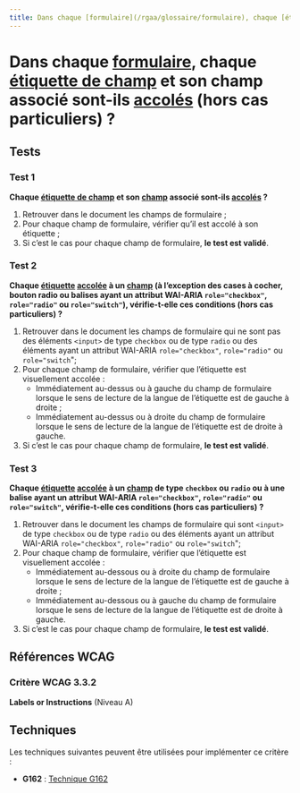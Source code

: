 ```yaml
---
title: Dans chaque [formulaire](/rgaa/glossaire/formulaire), chaque [étiquette de champ](/rgaa/glossaire/etiquette-de-champ-de-formulaire) et son champ associé sont-ils [accolés](/rgaa/glossaire/accoles-etiquette-et-champ-accoles) (hors cas particuliers) ?
---
```


# Dans chaque [formulaire](/rgaa/glossaire/formulaire), chaque [étiquette de champ](/rgaa/glossaire/etiquette-de-champ-de-formulaire) et son champ associé sont-ils [accolés](/rgaa/glossaire/accoles-etiquette-et-champ-accoles) (hors cas particuliers) ?



## Tests

### Test 1

**Chaque [étiquette de champ](/rgaa/glossaire/etiquette-de-champ-de-formulaire) et son [champ](/rgaa/glossaire/champ-de-saisie-de-formulaire) associé sont-ils [accolés](/rgaa/glossaire/accoles-etiquette-et-champ-accoles) ?**

1. Retrouver dans le document les champs de formulaire ;
2. Pour chaque champ de formulaire, vérifier qu’il est accolé à son étiquette ;
3. Si c’est le cas pour chaque champ de formulaire, **le test est validé**.

### Test 2

**Chaque [étiquette](/rgaa/glossaire/etiquette-de-champ-de-formulaire) [accolée](/rgaa/glossaire/accoles-etiquette-et-champ-accoles) à un [champ](/rgaa/glossaire/champ-de-saisie-de-formulaire) (à l’exception des cases à cocher, bouton radio ou balises ayant un attribut WAI-ARIA `role="checkbox"`, `role="radio"` ou `role="switch"`), vérifie-t-elle ces conditions (hors cas particuliers) ?**

1. Retrouver dans le document les champs de formulaire qui ne sont pas des éléments `<input>` de type `checkbox` ou de type `radio` ou des éléments ayant un attribut WAI-ARIA `role="checkbox"`, `role="radio"` ou `role="switch`";
2. Pour chaque champ de formulaire, vérifier que l’étiquette est visuellement accolée :
   - Immédiatement au-dessus ou à gauche du champ de formulaire lorsque le sens de lecture de la langue de l’étiquette est de gauche à droite ;
   - Immédiatement au-dessus ou à droite du champ de formulaire lorsque le sens de lecture de la langue de l’étiquette est de droite à gauche.
3. Si c’est le cas pour chaque champ de formulaire, **le test est validé**.

### Test 3

**Chaque [étiquette](/rgaa/glossaire/etiquette-de-champ-de-formulaire) [accolée](/rgaa/glossaire/accoles-etiquette-et-champ-accoles) à un [champ](/rgaa/glossaire/champ-de-saisie-de-formulaire) de type `checkbox` ou `radio` ou à une balise ayant un attribut WAI-ARIA `role="checkbox"`, `role="radio"` ou `role="switch"`, vérifie-t-elle ces conditions (hors cas particuliers) ?**

1. Retrouver dans le document les champs de formulaire qui sont `<input>` de type `checkbox` ou de type `radio` ou des éléments ayant un attribut WAI-ARIA `role="checkbox"`, `role="radio"` ou `role="switch`";
2. Pour chaque champ de formulaire, vérifier que l’étiquette est visuellement accolée :
   - Immédiatement au-dessous ou à droite du champ de formulaire lorsque le sens de lecture de la langue de l’étiquette est de gauche à droite ;
   - Immédiatement au-dessous ou à gauche du champ de formulaire lorsque le sens de lecture de la langue de l’étiquette est de droite à gauche.
3. Si c’est le cas pour chaque champ de formulaire, **le test est validé**.



## Références WCAG

### Critère WCAG 3.3.2

**Labels or Instructions** (Niveau A)



## Techniques

Les techniques suivantes peuvent être utilisées pour implémenter ce critère :

- **G162** : [Technique G162](https://www.w3.org/WAI/WCAG21/Techniques/html/G162)
